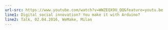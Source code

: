 ```yaml
---
url-src: https://www.youtube.com/watch?v=WWZEQX9U_QQ&feature=youtu.be
line1: Digital social innovation? You make it with Arduino? 
line2: Talk, 02.04.2016, WeMake, Milan
---
```

